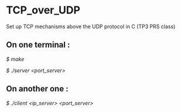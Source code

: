 # TCP_over_UDP
Set up TCP mechanisms above the UDP protocol in C (TP3 PRS class)


## On one terminal :

_$ make_

_$ ./server <port_server>_


## On another one :

_$ ./client <ip_server> <port_server>_
